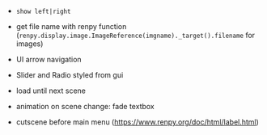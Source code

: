 * `show left|right`

* get file name with renpy function (`renpy.display.image.ImageReference(imgname)._target().filename` for images)

* UI arrow navigation

* Slider and Radio styled from gui

* load until next scene

* animation on scene change: fade textbox

* cutscene before main menu (https://www.renpy.org/doc/html/label.html)

